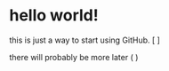# hello world!

this is just a way to start using GitHub. [ ]

there will probably be more later ( )
